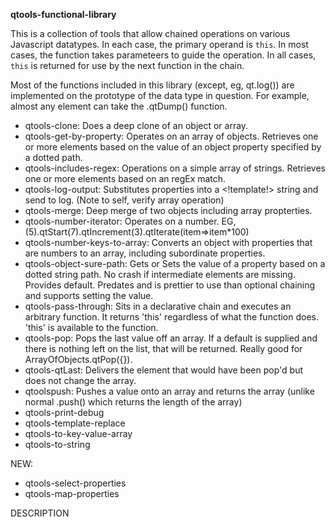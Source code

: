 **qtools-functional-library**

This is a collection of tools that allow chained operations on various Javascript datatypes. In each case, the primary operand is `this`. In most cases, the function takes parameteers to guide the operation. In all cases, `this` is returned for use by the next function in the chain. 

Most of the functions included in this library (except, eg, qt.log()) are implemented on the prototype of the data type in question. For example, almost any element can take the .qtDump() function.

- qtools-clone: Does a deep clone of an object or array.
- qtools-get-by-property: Operates on an array of objects. Retrieves one or more elements based on the value of an object property specified by a dotted path.
- qtools-includes-regex: Operations on a simple array of strings. Retrieves one or more elements based on an regEx match.
- qtools-log-output: Substitutes properties into a <!template!> string and send to log. (Note to self, verify array operation)
- qtools-merge: Deep merge of two objects including array propterties.
- qtools-number-iterator: Operates on a number. EG, (5).qtStart(7).qtIncrement(3).qtIterate(item=>item*100)
- qtools-number-keys-to-array: Converts an object with properties that are numbers to an array, including subordinate properties.
- qtools-object-sure-path: Gets or Sets the value of a property based on a dotted string path. No crash if intermediate elements are missing. Provides default. Predates and is prettier to use than optional chaining and supports setting the value.
- qtools-pass-through: Sits in a declarative chain and executes an arbitrary function. It returns 'this' regardless of what the function does. 'this' is available to the function.
- qtools-pop: Pops the last value off an array. If a default is supplied and there is nothing left on the list, that will be returned. Really good for ArrayOfObjects.qtPop({}).
- qtools-qtLast: Delivers the element that would have been pop'd but does not change the array.
- qtoolspush: Pushes a value onto an array and returns the array (unlike normal .push() which returns the length of the array)
- qtools-print-debug
- qtools-template-replace
- qtools-to-key-value-array
- qtools-to-string

NEW:

- qtools-select-properties
- qtools-map-properties

DESCRIPTION